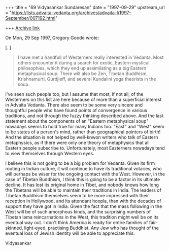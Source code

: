 +++
title = "69 Vidyasankar Sundaresan"
date = "1997-09-29"
upstream_url = "https://lists.advaita-vedanta.org/archives/advaita-l/1997-September/007192.html"

+++
[Archive link](https://lists.advaita-vedanta.org/archives/advaita-l/1997-September/007192.html)

On Mon, 29 Sep 1997, Gregory Goode wrote:

[..]

> I have met a handfull of Westerners really interested in
> Vedanta.  Most others encounter it during a search for exotic,
> Eastern mystical philosophies, which they end up assimilating as
> a big Eastern metaphysical soup.  There will also be Zen,
> Tibetan Buddhism, Krishnamurti, Gurdjieff, and several Kundalini
> yoga theorists in the soup.

I've seen such people too, but I assume that most, if not all, of the
Westerners on this list are here because of more than a superficial
interest in Advaita Vedanta. There also seem to be some very sincere and
thoughtful people who have found points of convergence in various
traditions, and not through the fuzzy thinking described above. And the
last statement about the components of an "Eastern metaphysical soup"
nowadays seems to hold true for many Indians too. "East" and "West" seem
to be states of a person's mind, rather than geographical pointers of
birth! And the situation is not helped by well-knwon writers who talk of
Eastern metaphysics, as if there were only one theory of metaphysics that
all Eastern people subscribe to. Unfortunately, most Easterners nowadays
tend to view themselves through Western eyes.

I believe this is not going to be a big problem for Vedanta. Given its
firm rooting in Indian culture, it will continue to have its traditional
votaries, who will perhaps be wiser for the ongoing contact with the West.
However, in the case of Tibetan Buddhism, I think this is going to be a
factor in its ultimate decline. It has lost its original home in Tibet,
and nobody knows how long the Tibetans will be able to maintain their
traditions in India. The leaders of Tibetan Buddhism themselves seem to be
more impressed with their reception in Hollywood, and its attendant
hoopla, than with the decades of support they have got in India. Given the
fact that the mass following in the West will be of such amorphous kinds,
and the surprising numbers of Tibetan lama reincarnations in the West,
this tradition might well be on its eventual way out. I don't think
America is ready for entire families of fair-skinned, light-eyed,
practising Buddhist. Any Jew who has thought of the eventual loss of
Jewish identity will be able to appreciate this.

Vidyasankar

